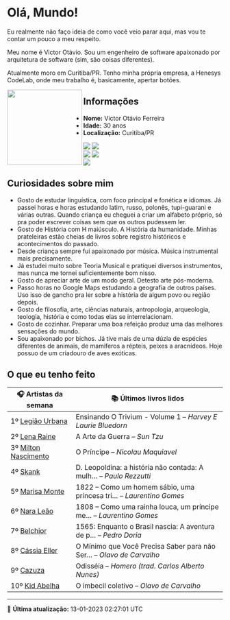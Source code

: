 # Olá, Mundo!

Eu realmente não faço ideia de como você veio parar aqui, mas vou te contar um pouco a meu respeito.

Meu nome é Victor Otávio. Sou um engenheiro de software apaixonado por arquitetura de software (sim, são coisas diferentes).

Atualmente moro em Curitiba/PR. Tenho minha própria empresa, a Henesys CodeLab, onde meu trabalho é, basicamente, apertar botões.

<img align="left" src="https://github.com/vctrtvfrrr/vctrtvfrrr/raw/master/octocat.png" alt="" width="175" />

## Informações

- **Nome:** Victor Otávio Ferreira
- **Idade:** 30 anos
- **Localização:** Curitiba/PR

[![](https://img.shields.io/badge/LinkedIn-victorotavio-blue)](https://www.linkedin.com/in/victorotavio/) [![](https://img.shields.io/badge/Twitter-@vctrtvfrrr-blue)](https://twitter.com/vctrtvfrrr)  
[![](https://img.shields.io/badge/GitHub-vctrtvfrrr-24292e)](https://github.com/vctrtvfrrr) [![](https://img.shields.io/badge/GitLab-vctrtvfrrr-ec5d16)](https://gitlab.com/vctrtvfrrr)  
[![](https://img.shields.io/badge/Email-victor@otavioferreira.com.br-red)](mailto:victor@otavioferreira.com.br)  

## Curiosidades sobre mim

-   Gosto de estudar linguística, com foco principal e fonética e idiomas. Já passei horas e horas estudando latim, russo, polonês, tupi-guarani e várias outras. Quando criança eu cheguei a criar um alfabeto próprio, só pra poder escrever coisas sem que os outros pudessem ler.
-   Gosto de História com H maiúsculo. A História da humanidade. Minhas prateleiras estão cheias de livros sobre registro históricos e acontecimentos do passado.
-   Desde criança sempre fui apaixonado por música. Música instrumental mais precisamente.
-   Já estudei muito sobre Teoria Musical e pratiquei diversos instrumentos, mas nunca me tornei suficientemente bom nisso.
-   Gosto de apreciar arte de um modo geral. Detesto arte pós-moderna.
-   Passo horas no Google Maps estudando a geografia de outros países. Uso isso de gancho pra ler sobre a história de algum povo ou região depois.
-   Gosto de filosofia, arte, ciências naturais, antropologia, arqueologia, teologia, história e como todas elas se interrelacionam.
-   Gosto de cozinhar. Preparar uma boa refeição produz uma das melhores sensações do mundo.
-   Sou apaixonado por bichos. Já tive mais de uma dúzia de espécies diferentes de animais, de mamiferos a répteis, peixes a aracnídeos. Hoje possuo de um criadouro de aves exóticas.


## O que eu tenho feito

|                        🎧 Artistas da semana                        |                      📚 Últimos livros lidos                      |
|---------------------------------------------------------------------|-------------------------------------------------------------------|
| 1º [Legião Urbana](https://www.last.fm/music/Legi%C3%A3o+Urbana)    | Ensinando O Trivium - Volume 1	–	_Harvey E Laurie Bluedorn_         |
| 2º [Lena Raine](https://www.last.fm/music/Lena+Raine)               | A Arte da Guerra	–	_Sun Tzu_                                        |
| 3º [Milton Nascimento](https://www.last.fm/music/Milton+Nascimento) | O Príncipe	–	_Nicolau Maquiavel_                                    |
| 4º [Skank](https://www.last.fm/music/Skank)                         | D. Leopoldina: a história não contada: A mulh…	–	_Paulo Rezzutti_   |
| 5º [Marisa Monte](https://www.last.fm/music/Marisa+Monte)           | 1822 – Como um homem sábio, uma princesa tri…	–	_Laurentino Gomes_  |
| 6º [Nara Leão](https://www.last.fm/music/Nara+Le%C3%A3o)            | 1808 – Como uma rainha louca, um príncipe me…	–	_Laurentino Gomes_  |
| 7º [Belchior](https://www.last.fm/music/Belchior)                   | 1565: Enquanto o Brasil nascia: A aventura de p…	–	_Pedro Doria_    |
| 8º [Cássia Eller](https://www.last.fm/music/C%C3%A1ssia+Eller)      | O Mínimo que Você Precisa Saber para não Ser…	–	_Olavo de Carvalho_ |
| 9º [Cazuza](https://www.last.fm/music/Cazuza)                       | Odisséia	–	_Homero (trad. Carlos Alberto Nunes)_                    |
| 10º [Kid Abelha](https://www.last.fm/music/Kid+Abelha)              | O imbecil coletivo	–	_Olavo de Carvalho_                            |


---

🚀 **Última atualização:** 13-01-2023 02:27:01 UTC